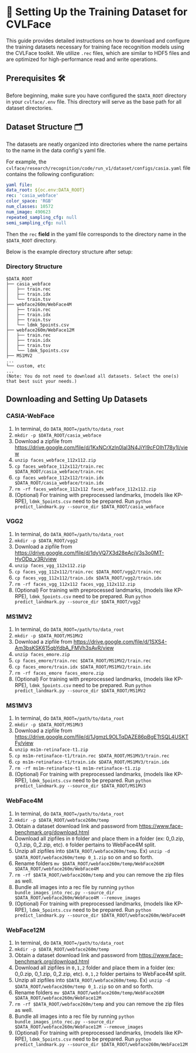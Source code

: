 # 🌟 Setting Up the Training Dataset for CVLFace

This guide provides detailed instructions on how to download and configure the training datasets necessary for training face recognition models using the CVLFace toolkit. We utilize `.rec` files, which are similar to HDF5 files and are optimized for high-performance read and write operations.

## Prerequisites 🛠️

Before beginning, make sure you have configured the `$DATA_ROOT` directory in your `cvlface/.env` file. 
This directory will serve as the base path for all dataset directories.

## Dataset Structure 🗂️

The datasets are neatly organized into directories where the name pertains to the name in the data config's yaml file.

For example, the `cvlface/research/recognition/code/run_v1/dataset/configs/casia.yaml` file contains the following configuration:
```yaml
yaml file: 
data_root: ${oc.env:DATA_ROOT}
rec: 'casia_webface'
color_space: 'RGB'
num_classes: 10572
num_image: 490623
repeated_sampling_cfg: null
semi_sampling_cfg: null
```
Then the `rec` **field** in the yaml file corresponds to the directory name in the `$DATA_ROOT` directory.

Below is the example directory structure after setup:

### Directory Structure

```plaintext
$DATA_ROOT
├── casia_webface
│   ├── train.rec
│   ├── train.idx
│   └── train.tsv
├── webface260m/WebFace4M
│   ├── train.rec
│   ├── train.idx
│   ├── train.tsv
│   └── ldmk_5points.csv
├── webface260m/WebFace12M
│   ├── train.rec
│   ├── train.idx
│   ├── train.tsv
│   └── ldmk_5points.csv
├── MS1MV2
...
└── custom, etc
...
(Note: You do not need to download all datasets. Select the one(s) that best suit your needs.)
```

## Downloading and Setting Up Datasets

### CASIA-WebFace

1. In terminal, do `DATA_ROOT=/path/to/data_root`
2. `mkdir -p $DATA_ROOT/casia_webface`
1. Download a zipfile from https://drive.google.com/file/d/1KxNCrXzln0lal3N4JiYl9cFOIhT78y1l/view
2. `unzip faces_webface_112x112.zip`
3. `cp faces_webface_112x112/train.rec $DATA_ROOT/casia_webface/train.rec`
4. `cp faces_webface_112x112/train.idx $DATA_ROOT/casia_webface/train.idx`
5. `rm -rf faces_webface_112x112 faces_webface_112x112.zip`
5. (Optional) For training with preprocessed landmarks, (models like KP-RPE), `ldmk_5points.csv` need to be prepared. Run `python predict_landmark.py --source_dir $DATA_ROOT/casia_webface`


### VGG2

1. In terminal, do `DATA_ROOT=/path/to/data_root`
2. `mkdir -p $DATA_ROOT/vgg2`
1. Download a zipfile from https://drive.google.com/file/d/1dyVQ7X3d28eAcjV3s3o0MT-HyODp_v3R/view
2. `unzip faces_vgg_112x112.zip`
3. `cp faces_vgg_112x112/train.rec $DATA_ROOT/vgg2/train.rec`
4. `cp faces_vgg_112x112/train.idx $DATA_ROOT/vgg2/train.idx`
5. `rm -rf faces_vgg_112x112 faces_vgg_112x112.zip`
5. (Optional) For training with preprocessed landmarks, (models like KP-RPE), `ldmk_5points.csv` need to be prepared. Run `python predict_landmark.py --source_dir $DATA_ROOT/vgg2`


### MS1MV2

1. In terminal, do `DATA_ROOT=/path/to/data_root`
2. `mkdir -p $DATA_ROOT/MS1MV2`
1. Download a zipfile from https://drive.google.com/file/d/1SXS4-Am3bsKSK615qbYdbA_FMVh3sAvR/view
2. `unzip faces_emore.zip`
3. `cp faces_emore/train.rec $DATA_ROOT/MS1MV2/train.rec`
4. `cp faces_emore/train.idx $DATA_ROOT/MS1MV2/train.idx`
5. `rm -rf faces_emore faces_emore.zip`
5. (Optional) For training with preprocessed landmarks, (models like KP-RPE), `ldmk_5points.csv` need to be prepared. Run `python predict_landmark.py --source_dir $DATA_ROOT/MS1MV2`


### MS1MV3

1. In terminal, do `DATA_ROOT=/path/to/data_root`
2. `mkdir -p $DATA_ROOT/MS1MV3`
1. Download a zipfile from https://drive.google.com/file/d/1JgmzL9OLTqDAZE86pBgETtSQL4USKTFy/view
2. `unzip ms1m-retinaface-t1.zip`
3. `cp ms1m-retinaface-t1/train.rec $DATA_ROOT/MS1MV3/train.rec`
4. `cp ms1m-retinaface-t1/train.idx $DATA_ROOT/MS1MV3/train.idx`
5. `rm -rf ms1m-retinaface-t1 ms1m-retinaface-t1.zip`
5. (Optional) For training with preprocessed landmarks, (models like KP-RPE), `ldmk_5points.csv` need to be prepared. Run `python predict_landmark.py --source_dir $DATA_ROOT/MS1MV3`


### WebFace4M

1. In terminal, do `DATA_ROOT=/path/to/data_root`
2. `mkdir -p $DATA_ROOT/webface260m/temp`
1. Obtain a dataset download link and password from https://www.face-benchmark.org/download.html
2. Download all zipfiles in `0` folder and place them in a folder (ex: 0_0.zip, 0_1.zip, 0_2.zip, etc). `0` folder pertains to WebFace4M split.
3. Unzip all zipfiles into `$DATA_ROOT/webface260m/temp`. Ex) `unzip -d $DATA_ROOT/webface260m/temp 0_1.zip` so on and so forth.
4. Rename folders `mv $DATA_ROOT/webface260m/temp/WebFace260M $DATA_ROOT/webface260m/WebFace4M`
5. `rm -rf $DATA_ROOT/webface260m/temp` and you can remove the zip files as well.
4. Bundle all images into a rec file by running `python bundle_images_into_rec.py --source_dir $DATA_ROOT/webface260m/WebFace4M --remove_images`
5. (Optional) For training with preprocessed landmarks, (models like KP-RPE), `ldmk_5points.csv` need to be prepared. Run `python predict_landmark.py --source_dir $DATA_ROOT/webface260m/WebFace4M`


### WebFace12M

1. In terminal, do `DATA_ROOT=/path/to/data_root`
2. `mkdir -p $DATA_ROOT/webface260m/temp`
1. Obtain a dataset download link and password from https://www.face-benchmark.org/download.html
2. Download all zipfiles in `0,1,2` folder and place them in a folder (ex: 0_0.zip, 0_1.zip, 0_2.zip, etc). `0,1,2` folder pertains to WebFace4M split.
3. Unzip all zipfiles into `$DATA_ROOT/webface260m/temp`. Ex) `unzip -d $DATA_ROOT/webface260m/temp 0_1.zip` so on and so forth.
4. Rename folders `mv $DATA_ROOT/webface260m/temp/WebFace260M $DATA_ROOT/webface260m/WebFace12M`
5. `rm -rf $DATA_ROOT/webface260m/temp` and you can remove the zip files as well.
4. Bundle all images into a rec file by running `python bundle_images_into_rec.py --source_dir $DATA_ROOT/webface260m/WebFace12M --remove_images`
5. (Optional) For training with preprocessed landmarks, (models like KP-RPE), `ldmk_5points.csv` need to be prepared. Run `python predict_landmark.py --source_dir $DATA_ROOT/webface260m/WebFace12M`

